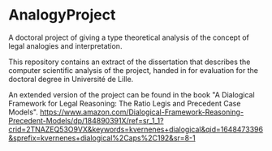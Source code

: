 # AnalogyProject
 A doctoral project of giving a type theoretical analysis of the concept of legal analogies and interpretation.
 
 This repository contains an extract of the dissertation that describes the computer scientific analysis of the project, handed in for evaluation for the doctoral degree in Université de Lille. 

An extended version of the project can be found in the book "A Dialogical Framework for Legal Reasoning: The Ratio Legis and Precedent Case Models". https://www.amazon.com/Dialogical-Framework-Reasoning-Precedent-Models/dp/184890391X/ref=sr_1_1?crid=2TNAZEQ53O9VX&keywords=kvernenes+dialogical&qid=1648473396&sprefix=kvernenes+dialogical%2Caps%2C192&sr=8-1
